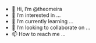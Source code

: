 - 👋 Hi, I’m @theomeira
- 👀 I’m interested in ...
- 🌱 I’m currently learning ...
- 💞️ I’m looking to collaborate on ...
- 📫 How to reach me ...

<!---
theomeira/theomeira is a ✨ special ✨ repository because its `README.md` (this file) appears on your GitHub profile.
You can click the Preview link to take a look at your changes.
--->
